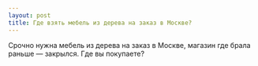 ```yaml
---
layout: post 
title: Где взять мебель из дерева на заказ в Москве? 
--- 
```

Срочно нужна мебель из дерева на заказ в Москве, магазин где брала раньше — закрылся. Где вы покупаете?
